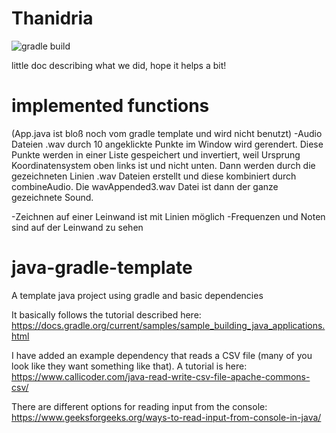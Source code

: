 # Thanidria
![gradle build](https://github.com/se-buw/thanidria/actions/workflows/gradle.yml/badge.svg)

little doc describing what we did, hope it helps a bit!
# implemented functions
(App.java ist bloß noch vom gradle template und wird nicht benutzt)
-Audio Dateien .wav durch 10 angeklickte Punkte im Window wird gerendert. Diese Punkte werden in einer Liste gespeichert und invertiert, weil Ursprung Koordinatensystem oben links ist und nicht unten.
Dann werden durch die gezeichneten Linien .wav Dateien erstellt und diese kombiniert durch combineAudio. Die wavAppended3.wav Datei ist dann der ganze gezeichnete Sound.

-Zeichnen auf einer Leinwand ist mit Linien möglich
-Frequenzen und Noten sind auf der Leinwand zu sehen

# java-gradle-template
A template java project using gradle and basic dependencies

It basically follows the tutorial described here: https://docs.gradle.org/current/samples/sample_building_java_applications.html

I have added an example dependency that reads a CSV file (many of you look like they want something like that). A tutorial is here: https://www.callicoder.com/java-read-write-csv-file-apache-commons-csv/

There are different options for reading input from the console: https://www.geeksforgeeks.org/ways-to-read-input-from-console-in-java/
